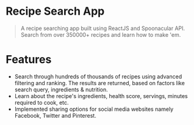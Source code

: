 # Recipe Search App

> A recipe searching app built using ReactJS and Spoonacular API. Search from over 350000+ recipes and learn how to make 'em.

# Features

* Search through hundreds of thousands of recipes using advanced filtering and ranking. The results are returned, based on factors like search query, ingredients & nutrition.
* Learn about the recipe's ingredients, health score, servings, minutes required to cook, etc. 
* Implemented sharing options for social media websites namely Facebook, Twitter and Pinterest.

